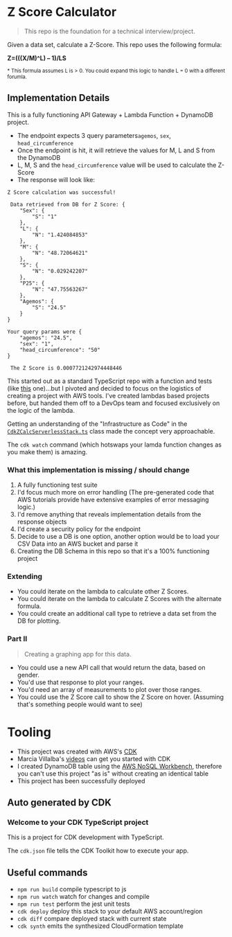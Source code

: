 # Z Score Calculator
>This repo is the foundation for a technical interview/project.

Given a data set, calculate a Z-Score. This repo uses the following formula:

**Z=(((X/M)^L) – 1)/LS**

<sub>* This formula assumes L is > 0. You could expand this logic to handle L = 0 with a different forumla. </sub>

## Implementation Details

This is a fully functioning API Gateway + Lambda Function + DynamoDB project.

- The endpoint expects 3 query parameters`agemos`, `sex`, `head_circumference`
- Once the endpoint is hit, it will retrieve the values for M, L and S from the DynamoDB
- L, M, S and the `head_circumference` value will be used to calculate the Z-Score
- The response will look like:

```
Z Score calculation was successful!

 Data retrieved from DB for Z Score: {
    "Sex": {
        "S": "1"
    },
    "L": {
        "N": "1.424084853"
    },
    "M": {
        "N": "48.72064621"
    },
    "S": {
        "N": "0.029242207"
    },
    "P25": {
        "N": "47.75563267"
    },
    "Agemos": {
        "S": "24.5"
    }
} 

Your query params were {
    "agemos": "24.5",
    "sex": "1",
    "head_circumference": "50"
} 

 The Z Score is 0.0007721242974448446
```

This started out as a standard TypeScript repo with a function and tests (like [this](https://github.com/yethon/interview-project) one)...but I pivoted and decided to focus on the logistics of creating a project with AWS tools. I've created lambdas based projects before, but handed them off to a DevOps team and focused exclusively on the logic of the lambda.

Getting an understanding of the "Infrastructure as Code" in the [`CdkZCalcServerlessStack.ts`](./lib/cdk-z_calc-serverless-stack.ts) class made the concept very approachable.

The `cdk watch` command (which hotswaps your lamda function changes as you make them) is amazing.

### What this implementation is missing / should change
1. A fully functioning test suite
2. I'd focus much more on error handling (The pre-generated code that AWS tutorials provide have extensive examples of error messaging logic.)
3. I'd remove anything that reveals implementation details from the response objects
4. I'd create a security policy for the endpoint
5. Decide to use a DB is one option, another option would be to load your CSV Data into an AWS bucket and parse it
6. Creating the DB Schema in this repo so that it's a 100% functioning project

### Extending
- You could iterate on the lambda to calculate other Z Scores.
- You could iterate on the lambda to calculate Z Scores with the alternate formula.
- You could create an additional call type to retrieve a data set from the DB for plotting.

### Part II
>Creating a graphing app for this data.
- You could use a new API call that would return the data, based on gender.
- You'd use that response to plot your ranges.
- You'd need an array of measurements to plot over those ranges.
- You could use the Z Score call to show the Z Score on hover. (Assuming that's something people would want to see)

# Tooling
- This project was created with AWS's [CDK](https://aws.amazon.com/cdk/)
- Marcia Villalba's [videos](https://www.youtube.com/@foobar_codes) can get you started with CDK
- I created DynamoDB table using the [AWS NoSQL Workbench](https://docs.aws.amazon.com/amazondynamodb/latest/developerguide/workbench.html), therefore you can't use this project "as is" without creating an identical table
- This project has been successfully deployed


## Auto generated by CDK 
### Welcome to your CDK TypeScript project

This is a project for CDK development with TypeScript.

The `cdk.json` file tells the CDK Toolkit how to execute your app.

## Useful commands

* `npm run build`   compile typescript to js
* `npm run watch`   watch for changes and compile
* `npm run test`    perform the jest unit tests
* `cdk deploy`      deploy this stack to your default AWS account/region
* `cdk diff`        compare deployed stack with current state
* `cdk synth`       emits the synthesized CloudFormation template
